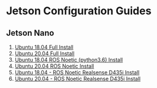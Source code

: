 # Jetson Configuration Guides

## Jetson Nano

1. [Ubuntu 18.04 Full Install](ubuntu-18-04-install.md])
2. [Ubuntu 20.04 Full Install]()
3. [Ubuntu 18.04 ROS Noetic (python3.6) Install]()
4. [Ubuntu 20.04 ROS Noetic Install]()
5. [Ubuntu 18.04 - ROS Noetic Realsense D435i Install]()
6. [Ubuntu 20.04 - ROS Noetic Realsense D435i Install]()
